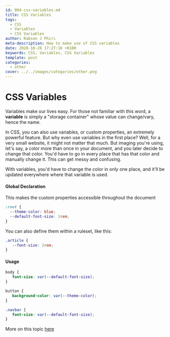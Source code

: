 ```yaml
---
id: 004-css-variables.md
title: CSS Variables
tags:
  - CSS
  - Variables
  - CSS Variables
author: Rabson J Phiri
meta-description: How to make use of CSS variables
date: 2020-10-26 17:27:18 +0100
keywords: CSS, Variables, CSS Variables
template: post
categories:
  - other
cover: ../../images/categories/other.png
---
```


# CSS Variables

Variables make our lives easy. For those not familiar with this word, a **variable** is simply a "storage container" whose value can change/vary, hence the name.

In CSS, you can also use variables, or custom properties, an extremely powerful feature. But why even use variables in the first place? Well, for a very small website, it might not matter that much. But imaging you're using, let's say, a color more than once in your document, and you later decide to change that color. You'd have to go in every place that has that color and manually change it. This can get messy and confusing.

With variables, you'd have to change the color in only one place, and it'll be updated everywhere where that variable is used.

#### Global Declaration

This makes the custom properties accessible throughout the document

```css
:root {
  --theme-color: blue;
  --default-font-size: 1rem;
}
```

You can also define them within a ruleset, like this:

```css
.article {
   --font-size: 2rem;
}
```

#### Usage
```css
body {
   font-size: var(--default-font-size);
}

button {
   background-color: var(--theme-color);
}

.navbar {   
   font-size: var(--default-font-size);
}
```

More on this topic [here](https://developer.mozilla.org/en-US/docs/Web/CSS/Using_CSS_custom_properties)


